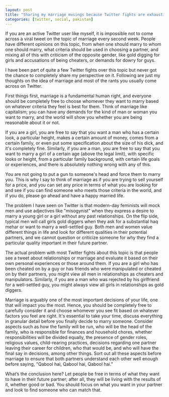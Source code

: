 ```yaml
---
layout: post
title: "Sharing my marriage musings because Twitter fights are exhausting!"
categories: [twitter, social, pakistan]
---
```


If you are an active Twitter user like myself, it is impossible not to come across a viral tweet on the topic of marriage every second week. People have different opinions on this topic, from when one should marry to whom one should marry, what criteria should be used in choosing a partner, and mixing all of this with criticism of the opposite gender, like gold digging for girls and accusations of being cheaters, or demands for dowry for guys.

I have been part of quite a few Twitter fights over this topic but never got the chance to completely share my perspective on it. Following are just my thoughts on the idea of marriage and most of the rants you usually come across on Twitter.

First things first, marriage is a fundamental human right, and everyone should be completely free to choose whomever they want to marry based on whatever criteria they feel is best for them. Think of marriage like capitalism; you can have any demands for the kind of man or woman you want to marry, and the world will show you whether you are being reasonable about it or not.

If you are a girl, you are free to say that you want a man who has a certain look, a particular height, makes a certain amount of money, comes from a certain family, or even put some specification about the size of his dick, and it's completely fine. Similarly, if you are a man, you are free to say that you want to marry a girl of a certain age (above the legal limit), with specific looks or height, from a particular family background, with certain life goals or experiences, and there is absolutely nothing wrong with any of this.

You are not going to put a gun to someone's head and force them to marry you. This is why I say to think of marriage as if you are trying to sell yourself for a price, and you can set any price in terms of what you are looking for and see if you can find someone who meets those criteria in the world, and if you do, please go ahead and have a happy married life.

The problem I have seen on Twitter is that modern-day feminists will mock men and use adjectives like "misogynist" when they express a desire to marry a young girl or a girl without any past relationships. On the flip side, typical men will call girls gold diggers when they ask for a substantial haq mehar or want to marry a well-settled guy. Both men and women value different things in life and look for different qualities in their potential partners, and we cannot question or criticize someone for why they find a particular quality important in their future partner.

The actual problem with most Twitter fights about this topic is that people see a tweet about relationships or marriage and evaluate it based on their own personal experiences or those around them. If you are a girl who has been cheated on by a guy or has friends who were manipulated or cheated on by their partners, you might view all men in relationships as cheaters and manipulators. Similarly, if you are a man who was rejected by his girlfriend for a well-settled guy, you might always view all girls in relationships as gold diggers.

Marriage is arguably one of the most important decisions of your life, one that will impact you the most. Hence, you should be completely free to carefully consider it and choose whomever you see fit based on whatever factors you feel are right. It's essential to take your time, discuss everything in granular detail before you finally decide to marry someone. Consider aspects such as how the family will be run, who will be the head of the family, who is responsible for finances and household chores, whether responsibilities will be divided equally, the presence of gender roles, religious values, child-rearing practices, decisions regarding one partner leaving their career for children, who that would be, and who will have the final say in decisions, among other things. Sort out all these aspects before marriage to ensure that both partners understand each other well enough before saying, "Qabool hai, Qabool hai, Qabool hai."

What’s the conclusion here? Let people be free in terms of what they want to have in their future partner; after all, they will be living with the results of it, whether good or bad. You should focus on what you want in your partner and look to find someone who can match that.
